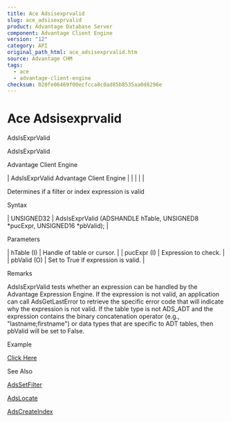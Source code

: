 ```yaml
---
title: Ace Adsisexprvalid
slug: ace_adsisexprvalid
product: Advantage Database Server
component: Advantage Client Engine
version: "12"
category: API
original_path_html: ace_adsisexprvalid.htm
source: Advantage CHM
tags:
  - ace
  - advantage-client-engine
checksum: 020fe06469f00ecfcca8c0ad85b8535aa0d8296e
---
```


# Ace Adsisexprvalid

AdsIsExprValid

AdsIsExprValid

Advantage Client Engine

| AdsIsExprValid  Advantage Client Engine |  |  |  |  |

Determines if a filter or index expression is valid

Syntax

| UNSIGNED32 | AdsIsExprValid (ADSHANDLE hTable,  UNSIGNED8 \*pucExpr,  UNSIGNED16 \*pbValid); |

Parameters

| hTable (I) | Handle of table or cursor. |
| pucExpr (I) | Expression to check. |
| pbValid (O) | Set to True if expression is valid. |

Remarks

AdsIsExprValid tests whether an expression can be handled by the Advantage Expression Engine. If the expression is not valid, an application can call AdsGetLastError to retrieve the specific error code that will indicate why the expression is not valid. If the table type is not ADS\_ADT and the expression contains the binary concatenation operator (e.g., "lastname;firstname") or data types that are specific to ADT tables, then pbValid will be set to False.

Example

[Click Here](ace_examples.md#adsisexprvalidexample)

See Also

[AdsSetFilter](ace_adssetfilter.md)

[AdsLocate](ace_adslocate.md)

[AdsCreateIndex](ace_adscreateindex.md)
